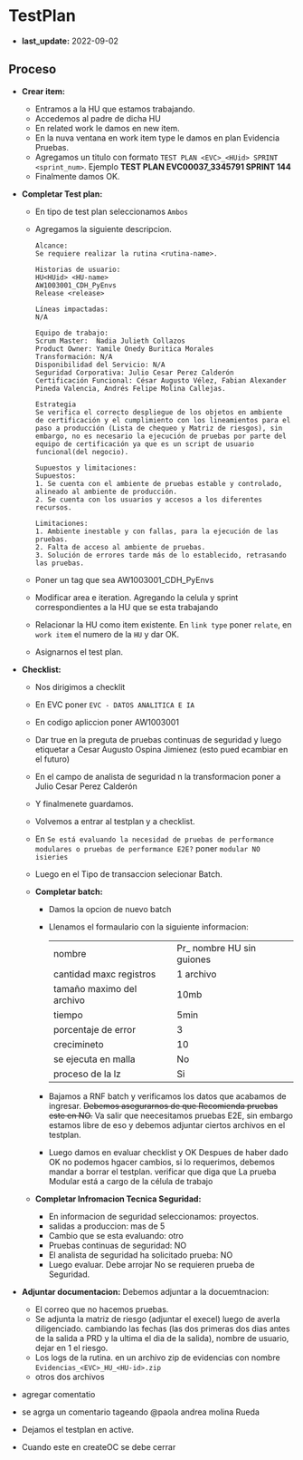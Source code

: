 # TestPlan
- **last_update:** 2022-09-02

## Proceso
- **Crear item:**
	- Entramos a la HU que estamos trabajando.
	- Accedemos al padre de dicha HU
    - En related work le damos en new item.
    - En la nuva ventana en work item type le damos en plan Evidencia Pruebas.
    - Agregamos un titulo con formato `TEST PLAN <EVC>_<HUid> SPRINT <sprint_num>`. Ejemplo **TEST PLAN EVC00037_3345791 SPRINT 144**
	- Finalmente damos OK.
        
- **Completar Test plan:**
	- En tipo de test plan seleccionamos `Ambos`
    - Agregamos la siguiente descripcion.
        
          Alcance:
          Se requiere realizar la rutina <rutina-name>.
            
          Historias de usuario:
          HU<HUid> <HU-name>
          AW1003001_CDH_PyEnvs
          Release <release>
            
          Líneas impactadas:
          N/A
            
          Equipo de trabajo:
          Scrum Master:  Nadia Julieth Collazos
          Product Owner: Yamile Onedy Buritica Morales 
          Transformación: N/A
          Disponibilidad del Servicio: N/A
          Seguridad Corporativa: Julio Cesar Perez Calderón
          Certificación Funcional: César Augusto Vélez, Fabian Alexander Pineda Valencia, Andrés Felipe Molina Callejas.      
            
          Estrategia
          Se verifica el correcto despliegue de los objetos en ambiente de certificación y el cumplimiento con los lineamientos para el paso a producción (Lista de chequeo y Matriz de riesgos), sin embargo, no es necesario la ejecución de pruebas por parte del equipo de certificación ya que es un script de usuario funcional(del negocio).
            
          Supuestos y limitaciones:
          Supuestos:
          1. Se cuenta con el ambiente de pruebas estable y controlado, alineado al ambiente de producción.
          2. Se cuenta con los usuarios y accesos a los diferentes recursos.
            
          Limitaciones:
          1. Ambiente inestable y con fallas, para la ejecución de las pruebas.
          2. Falta de acceso al ambiente de pruebas.
          3. Solución de errores tarde más de lo establecido, retrasando las pruebas.

    - Poner un tag que sea AW1003001_CDH_PyEnvs
    - Modificar area e iteration. Agregando la celula y sprint correspondientes a la HU que se esta trabajando
    - Relacionar la HU como item existente. En `link type` poner `relate`, en `work item` el numero de la `HU` y dar OK.
	- Asignarnos el test plan.
- **Checklist:**
    - Nos dirigimos a checklit
    - En EVC poner `EVC - DATOS ANALITICA E IA`
    - En codigo apliccion poner AW1003001
    - Dar true en la preguta de pruebas continuas de seguridad y luego etiquetar a Cesar Augusto Ospina Jimienez (esto pued ecambiar en el futuro)
    - En el campo de analista de seguridad n la transformacion poner a Julio Cesar Perez Calderón
    - Y finalmenete guardamos.
    - Volvemos a entrar al testplan y a checklist.
    - En `Se está evaluando la necesidad de pruebas de performance modulares o pruebas de performance E2E?` poner `modular NO isieries`
    - Luego en el Tipo de transaccion selecionar Batch.
	
	- **Completar batch:**
        - Damos la opcion de nuevo batch
        - Llenamos el formaulario con la siguiente informacion:
 
            |||
            -|-
            |nombre|Pr_ nombre HU sin guiones|
            |cantidad maxc registros|1 archivo|
            |tamaño maximo del archivo|10mb|
            |tiempo|5min|
            |porcentaje de error|3|
            |crecimineto|10|
            |se ejecuta en malla|No|
            |proceso de la lz|Si|
                
        - Bajamos a RNF batch y verificamos los datos que acabamos de ingresar. ~~Debemos asegurarnos de que Recomienda pruebas este en NO.~~  Va salir que neecesitamos pruebas E2E, sin embargo estamos libre de eso y debemos adjuntar ciertos archivos en el testplan.
        - Luego damos en evaluar checklist y OK
        Despues de haber dado OK no podemos hgacer cambios, si lo requerimos, debemos mandar a borrar el testplan. 
        verificar que diga que La prueba Modular está a cargo de la célula de trabajo
    - **Completar Infromacion Tecnica Seguridad:**
        - En informacion de seguridad seleccionamos: proyectos.
        - salidas a produccion: mas de 5
        - Cambio que se esta evaluando: otro
        - Pruebas continuas de seguridad: NO
        - El analista de seguridad ha solicitado prueba: NO
        - Luego evaluar. Debe arrojar No se requieren prueba de Seguridad.

- **Adjuntar documentacion:** Debemos adjuntar a la docuemtnacion:
    - El correo que no hacemos pruebas.
    - Se adjunta la matriz de riesgo (adjuntar el execel) luego de averla diligenciado. cambiando las fechas (las dos primeras dos dias antes de la salida a PRD y la ultima el dia de la salida), nombre de usuario, dejar en 1 el riesgo.
    - Los logs de la rutina. en un archivo zip de evidencias con nombre `Evidencias_<EVC>_HU_<HU-id>.zip`
    - otros dos archivos

- agregar comentatio
 - se agrga un comentario tageando @paola andrea molina Rueda
        
- Dejamos el testplan en active.
- Cuando este en createOC se debe cerrar
